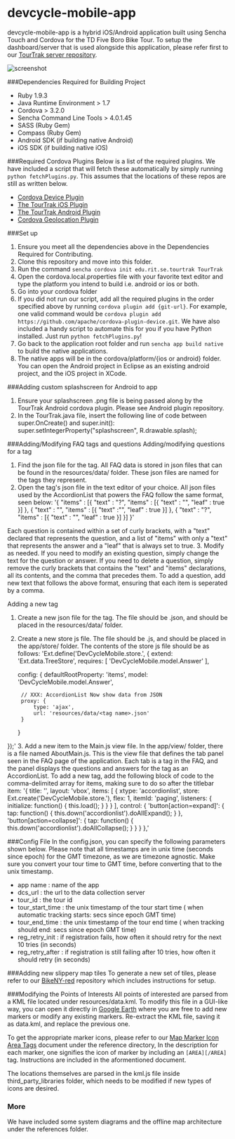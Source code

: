 devcycle-mobile-app
===================

devcycle-mobile-app is a hybrid iOS/Android application built using Sencha Touch and Cordova for the TD Five Boro Bike Tour. To setup the dashboard/server that is used alongside this application, please refer first to our [TourTrak server repository].

![screenshot](https://raw.githubusercontent.com/tofferrosen/devcycle-mobile-app/master/preview.png)

[TourTrak server repository]: https://github.com/tofferrosen/devcycle-server.git

###Dependencies Required for Building Project
* Ruby 1.9.3
* Java Runtime Environment > 1.7
* Cordova > 3.2.0
* Sencha Command Line Tools > 4.0.1.45
* SASS (Ruby Gem)
* Compass (Ruby Gem)
* Android SDK (if building native Android)
* iOS SDK (if building native iOS)

###Required Cordova Plugins
Below is a list of the required plugins. We have included a script that will fetch these automatically by simply running `python fetchPlugins.py`. This assumes that the locations of these repos are still as written below.

* [Cordova Device Plugin]
* [The TourTrak iOS Plugin]
* [The TourTrak Android Plugin]
* [Cordova Geolocation Plugin]

[Cordova Device Plugin]: https://github.com/apache/cordova-plugin-device.git
[The TourTrak iOS Plugin]: https://github.com/cck9672/geolocation-ios-noapp.git
[The TourTrak Android Plugin]: https://github.com/tofferrosen/tourtrak-android-plugin.git
[Cordova Geolocation Plugin]: https://github.com/apache/cordova-plugin-geolocation.git

###Set up
1. Ensure you meet all the dependencies above in the Dependencies Required for Contributing.
2. Clone this repository and move into this folder.
3. Run the command `sencha cordova init edu.rit.se.tourtrak TourTrak`
4. Open the cordova.local.properties file with your favorite text editor and type the platform you intend to build i.e. android or ios or both.
4. Go into your cordova folder
5. If you did not run our script, add all the required plugins in the order specified above by running `cordova plugin add {git-url}`. For example, one valid command would be `cordova plugin add https://github.com/apache/cordova-plugin-device.git`. We have also included a handy script to automate this for you if you have Python installed. Just run `python fetchPlugins.py`!
6. Go back to the application root folder and run `sencha app build native` to build the native applications.
7. The native apps will be in the cordova/platform/{ios or android} folder. You can open the Android project in Eclipse as an existing android project, and the iOS project in XCode.

###Adding custom splashscreen for Android to app
1. Ensure your splashscreen .png file is being passed along by the TourTrak Android cordova plugin. Please see Android plugin repository.
2. In the TourTrak.java file, insert the following line of code between super.OnCreate() and super.init():
  super.setIntegerProperty("splashscreen", R.drawable.splash);

###Adding/Modifying FAQ tags and questions
Adding/modifying  questions for a tag
1. Find the json file for the tag. All FAQ data is stored in json files that can be found in the resources/data/ folder. These json files are named for the tags they represent.
2. Open the tag's json file in the text editor of your choice. All json files used by the AccordionList that powers the FAQ follow the same format, seen below:
'{
    "items" : [{
                "text" : "<question a>?",
                "items" : [{
                            "text" : "<answer a>",
                            "leaf" : true
                        }]
            }, 
            {
                "text" : "<question b>",
                "items" : [{
                            "text" :"<answer b>",
                            "leaf" : true
                        }]
            },
            {
                "text" : "<question c>?",
                "items" : [{
                            "text" : "<answer c>",
                            "leaf" : true
                        }]
            }]
}'

Each question is contained within a set of curly brackets, with a "text" declared that represents the question, and a list of "items" with only a "text" that represents the answer and a "leaf" that is always set to true.
3. Modify as needed. If you need to modify an existing question, simply change the text for the question or answer. If you need to delete a question, simply remove the curly brackets that contains the "text" and "items" declarations, all its contents, and the comma that precedes them. To add a question, add new text that follows the above format, ensuring that each item is seperated by a comma.

Adding a new tag
1. Create a new json file for the tag. The file should be <tag name>.json, and should be placed in the resources/data/ folder.
2. Create a new store js file. The file should be <tag name>.js, and should be placed in the app/store/ folder. The contents of the store js file should be as follows:
'Ext.define('DevCycleMobile.store.<tag name>', {
    extend: 'Ext.data.TreeStore',
    requires: [
        'DevCycleMobile.model.Answer'
    ],

    config: {
        defaultRootProperty: 'items',
        model: 'DevCycleMobile.model.Answer',

        // XXX: AccordionList Now show data from JSON
        proxy: {
            type: 'ajax',
            url: 'resources/data/<tag name>.json'
        }
    }

});'
3. Add a new item to the Main.js view file. In the app/view/ folder, there is a file named AboutMain.js. This is the view file that defines the tab panel seen in the FAQ page of the application. Each tab is a tag in the FAQ, and the panel displays the questions and answers for the tag as an AccordionList. To add a new tag, add the following block of code to the comma-delimited array for items, making sure to do so after the titlebar item:
            '{
                title: '<tag title>',
                layout: 'vbox',
                items: [
                    {
                        xtype: 'accordionlist',
                        store: Ext.create('DevCycleMobile.store.<tag name>'),
                        flex: 1,
                        itemId: 'paging',
                        listeners: {
                            initialize: function() {
                                this.load();
                            }
                        }
                    }
                ],
                control: {
                    'button[action=expand]': {
                        tap: function() {
                            this.down('accordionlist').doAllExpand();
                        }
                    },
                     'button[action=collapse]': {
                        tap: function() {
                            this.down('accordionlist').doAllCollapse();
                        }
                    }
                }
            },'

###Config File
In the config.json, you can specify the following parameters shown below. Please note that all timestamps are in unix time (seconds since epoch) for the GMT timezone, as we are timezone agnostic. Make sure you convert your tour time to GMT time, before converting that to the unix timestamp.

* app name : name of the app
* dcs_url : the url to the data collection server
* tour_id : the tour id
* tour_start_time : the unix timestamp of the tour start time ( when automatic tracking starts: secs since epoch GMT time)
* tour_end_time : the unix timestamp of the tour end time ( when tracking should end: secs since epoch GMT time)
* reg_retry_init : if registration fails, how often it should retry for the next 10 tries (in seconds)
* reg_retry_after : if registration is still failing after 10 tries, how often it should retry (in seconds)

###Adding new slippery map tiles
To generate a new set of tiles, please refer to our [BikeNY-red] repository which includes instructions for setup.

[BikeNY-red]: https://github.com/tofferrosen/bikeNY-red.git

###Modifying the Points of Interests
All points of interested are parsed from a KML file located under resources/data.kml. To modify this file in a GUI-like way, you can open it directly in [Google Earth] where you are free to add new markers or modify any existing markers. Re-extract the KML file, saving it as data.kml, and replace the previous one. 

To get the appropriate marker icons, please refer to our [Map Marker Icon Area Tags] document under the reference directory, In the description for each marker, one signifies the icon of marker by including an `[AREA][/AREA]` tag. Instructions are included in the aformentioned document.

The locations themselves are parsed in the kml.js file inside third_party_libraries folder, which needs to be modified if new types of icons are desired. 

[Map Marker Icon Area Tags]: https://github.com/tofferrosen/devcycle-mobile-app/raw/master/reference/Map%20Marker%20Icon%20Area%20Tags.docx

[Google Earth]: http://www.google.com/earth/

### More
We have included some system diagrams and the offline map architecture under the references folder.

